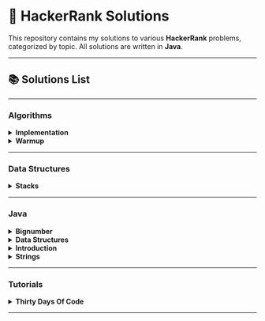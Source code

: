 # 🎯 HackerRank Solutions

This repository contains my solutions to various **HackerRank** problems, categorized by topic. All solutions are written in **Java**.

---

## 📚 Solutions List

---

### Algorithms

<details>
  <summary><b>Implementation</b></summary>

| Problem Name | Difficulty | My Solution Link |
|--------------|--------------|--------------|
| [Apple and Orange](https://www.hackerrank.com/challenges/apple-and-orange/problem) | Easy | ✔ [Solution.java](src/algorithms/implementation/apple_and_orange/Solution.java) |
| [Between Two Sets](https://www.hackerrank.com/challenges/between-two-sets/problem) | Easy | ✔ [Solution.java](src/algorithms/implementation/between_two_sets/Solution.java) |
| [Bill Division](https://www.hackerrank.com/challenges/bon-appetit/problem) | Easy | ✔ [Solution.java](src/algorithms/implementation/bill_division/Solution.java) |
| [Breaking the Records](https://www.hackerrank.com/challenges/breaking-best-and-worst-records/problem) | Easy | ✔ [Solution.java](src/algorithms/implementation/breaking_the_records/Solution.java) |
| [Cats and a Mouse](https://www.hackerrank.com/challenges/cats-and-a-mouse/problem) | Easy | ✔ [Solution.java](src/algorithms/implementation/cats_and_a_mouse/Solution.java) |
| [Counting Valleys](https://www.hackerrank.com/challenges/counting-valleys/problem) | Easy | ✔ [Solution.java](src/algorithms/implementation/counting_valleys/Solution.java) |
| [Day of the Programmer](https://www.hackerrank.com/challenges/day-of-the-programmer/problem) | Easy | ✔ [Solution.java](src/algorithms/implementation/day_of_the_programmer/Solution.java) |
| [Divisible Sum Pairs](https://www.hackerrank.com/challenges/divisible-sum-pairs/problem) | Easy | ✔ [Solution.java](src/algorithms/implementation/divisible_sum_pairs/Solution.java) |
| [Drawing Book](https://www.hackerrank.com/challenges/drawing-book/problem) | Easy | ✔ [Solution.java](src/algorithms/implementation/drawing_book/Solution.java) |
| [Electronics Shop](https://www.hackerrank.com/challenges/electronics-shop/problem) | Easy | ✔ [Solution.java](src/algorithms/implementation/electronics_shop/Solution.java) |
| [Grading Students](https://www.hackerrank.com/challenges/grading/problem) | Easy | ✔ [Solution.java](src/algorithms/implementation/grading_students/Solution.java) |
| [Migratory Birds](https://www.hackerrank.com/challenges/migratory-birds/problem) | Easy | ✔ [Solution.java](src/algorithms/implementation/migratory_birds/Solution.java) |
| [Number Line Jumps](https://www.hackerrank.com/challenges/kangaroo/problem) | Easy | ✔ [Solution.java](src/algorithms/implementation/number_line_jumps/Solution.java) |
| [Sales by Match](https://www.hackerrank.com/challenges/sock-merchant/problem) | Easy | ✔ [Solution.java](src/algorithms/implementation/sales_by_match/Solution.java) |
| [Subarray Division](https://www.hackerrank.com/challenges/the-birthday-bar/problem) | Easy | ✔ [Solution.java](src/algorithms/implementation/subarray_division/Solution.java) |
</details>

<details>
  <summary><b>Warmup</b></summary>

| Problem Name | Difficulty | My Solution Link |
|--------------|--------------|--------------|
| [A Very Big Sum](https://www.hackerrank.com/challenges/a-very-big-sum/problem) | Easy | ✔ [Solution.java](src/algorithms/warmup/a_very_big_sum/Solution.java) |
| [Birthday Cake Candles](https://www.hackerrank.com/challenges/birthday-cake-candles/problem) | Easy | ✔ [Solution.java](src/algorithms/warmup/birthday_cake_candles/Solution.java) |
| [Compare the Triplets](https://www.hackerrank.com/challenges/compare-the-triplets/problem) | Easy | ✔ [Solution.java](src/algorithms/warmup/compare_the_triplets/Solution.java) |
| [Diagonal Difference](https://www.hackerrank.com/challenges/diagonal-difference/problem) | Easy | ✔ [Solution.java](src/algorithms/warmup/diagonal_difference/Solution.java) |
| [Mini-Max Sum](https://www.hackerrank.com/challenges/mini-max-sum/problem) | Easy | ✔ [Solution.java](src/algorithms/warmup/mini_max_sum/Solution.java)<br>✔ [Solution1.java](src/algorithms/warmup/mini_max_sum/Solution1.java) |
| [Plus Minus](https://www.hackerrank.com/challenges/plus-minus/problem) | Easy | ✔ [Solution.java](src/algorithms/warmup/plus_minus/Solution.java) |
| [Simple Array Sum](https://www.hackerrank.com/challenges/simple-array-sum/problem) | Easy | ✔ [Solution.java](src/algorithms/warmup/simple_array_sum/Solution.java) |
| [Solve Me First](https://www.hackerrank.com/challenges/solve-me-first/problem) | Easy | ✔ [Solution.java](src/algorithms/warmup/solve_me_first/Solution.java) |
| [Staircase](https://www.hackerrank.com/challenges/staircase/problem) | Easy | ✔ [Solution.java](src/algorithms/warmup/staircase/Solution.java) |
| [Time Conversion](https://www.hackerrank.com/challenges/time-conversion/problem) | Easy | ✔ [Solution.java](src/algorithms/warmup/time_conversion/Solution.java) |
</details>

---

### Data Structures

<details>
  <summary><b>Stacks</b></summary>

| Problem Name | Difficulty | My Solution Link |
|--------------|--------------|--------------|
| [Balanced Brackets](https://www.hackerrank.com/challenges/balanced-brackets/problem) | Medium | ✔ [Solution.java](src/data_structures/stacks/balanced_brackets/Solution.java) |
</details>

---

### Java
<details>
  <summary><b>Bignumber</b></summary>

| Problem Name | Difficulty | My Solution Link |
|--------------|--------------|--------------|
| [Java BigDecimal](https://www.hackerrank.com/challenges/java-bigdecimal/problem) | Medium | ✔ [Solution.java](src/javab/bignumber/java_bigdecimal/Solution.java)<br>✔ [Solution1.java](src/javab/bignumber/java_bigdecimal/Solution1.java) |
| [Java BigInteger](https://www.hackerrank.com/challenges/java-biginteger/problem) | Easy | ✔ [Solution.java](src/javab/bignumber/java_biginteger/Solution.java) |
| [Java Primality Test](https://www.hackerrank.com/challenges/java-primality-test/problem) | Easy | ✔ [Solution.java](src/javab/bignumber/java_primality_test/Solution.java) |
</details>

<details>
  <summary><b>Data Structures</b></summary>

| Problem Name | Difficulty | My Solution Link |
|--------------|--------------|--------------|
| [Java 1D Array](https://www.hackerrank.com/challenges/java-1d-array-introduction/problem) | Easy | ✔ [Solution.java](src/javab/data_structures/java_1d_array/Solution.java) |
| [Java 1D Array (Part 2)](https://www.hackerrank.com/challenges/java-1d-array/problem) | Medium | ✔ [Solution.java](src/javab/data_structures/java_1d_array2/Solution.java) |
| [Java 2D Array](https://www.hackerrank.com/challenges/java-2d-array/problem) | Easy | ✔ [Solution.java](src/javab/data_structures/java_2d_array/Solution.java) |
| [Java Arraylist](https://www.hackerrank.com/challenges/java-arraylist/problem) | Easy | ✔ [Solution.java](src/javab/data_structures/java_arraylist/Solution.java) |
| [Java Subarray](https://www.hackerrank.com/challenges/java-negative-subarray/problem) | Easy | ✔ [Solution.java](src/javab/data_structures/java_subarray/Solution.java) |
</details>

<details>
  <summary><b>Introduction</b></summary>

| Problem Name | Difficulty | My Solution Link |
|--------------|--------------|--------------|
| [Java Currency Formatter](https://www.hackerrank.com/challenges/java-currency-formatter/problem) | Easy | ✔ [Solution.java](src/javab/introduction/java_currency_formatter/Solution.java) |
| [Java Datatypes](https://www.hackerrank.com/challenges/java-datatypes/problem) | Easy | ✔ [Solution.java](src/javab/introduction/java_datatypes/Solution.java) |
| [Java Date and Time](https://www.hackerrank.com/challenges/java-date-and-time/problem) | Easy | ✔ [Solution.java](src/javab/introduction/java_date_and_time/Solution.java) |
| [Java End-of-file](https://www.hackerrank.com/challenges/java-end-of-file/problem) | Easy | ✔ [Solution.java](src/javab/introduction/java_end_of_file/Solution.java) |
| [Java If-Else](https://www.hackerrank.com/challenges/java-if-else/problem) | Easy | ✔ [Solution.java](src/javab/introduction/java_if_else/Solution.java) |
| [Java Int to String](https://www.hackerrank.com/challenges/java-int-to-string/problem) | Easy | ✔ [Solution.java](src/javab/introduction/java_int_to_string/Solution.java) |
| [Java Loops I](https://www.hackerrank.com/challenges/java-loops-i/problem) | Easy | ✔ [Solution.java](src/javab/introduction/java_loops_1/Solution.java) |
| [Java Loops II](https://www.hackerrank.com/challenges/java-loops/problem) | Easy | ✔ [Solution.java](src/javab/introduction/java_loops_2/Solution.java) |
| [Java Output Formatting](https://www.hackerrank.com/challenges/java-output-formatting/problem) | Easy | ✔ [Solution.java](src/javab/introduction/java_output_formatting/Solution.java)<br>✔ [Solution1.java](src/javab/introduction/java_output_formatting/Solution1.java) |
| [Java Static Initializer Block](https://www.hackerrank.com/challenges/java-static-initializer-block/problem) | Easy | ✔ [Solution.java](src/javab/introduction/java_static_initializer_block/Solution.java) |
| [Java Stdin and Stdout I](https://www.hackerrank.com/challenges/java-stdin-and-stdout-1/problem) | Easy | ✔ [Solution.java](src/javab/introduction/java_stdin_and_stdout_1/Solution.java) |
| [Java Stdin and Stdout II](https://www.hackerrank.com/challenges/java-stdin-stdout/problem) | Easy | ✔ [Solution.java](src/javab/introduction/java_stdin_and_stdout_2/Solution.java) |
| [Welcome to Java!](https://www.hackerrank.com/challenges/welcome-to-java/problem) | Easy | ✔ [Solution.java](src/javab/introduction/welcome_to_java/Solution.java) |
</details>

<details>
  <summary><b>Strings</b></summary>

| Problem Name | Difficulty | My Solution Link |
|--------------|--------------|--------------|
| [Java Anagrams](https://www.hackerrank.com/challenges/java-anagrams/problem) | Easy | ✔ [Solution.java](src/javab/strings/java_anagrams/Solution.java) |
| [Java Regex](https://www.hackerrank.com/challenges/java-regex/problem) | Medium | ✔ [Solution.java](src/javab/strings/java_regex/Solution.java) |
| [Java String Reverse](https://www.hackerrank.com/challenges/java-string-reverse/problem) | Easy | ✔ [Solution.java](src/javab/strings/java_string_reverse/Solution.java)<br>✔ [Solution1.java](src/javab/strings/java_string_reverse/Solution1.java) |
| [Java String Tokens](https://www.hackerrank.com/challenges/java-string-tokens/problem) | Easy | ✔ [Solution.java](src/javab/strings/java_string_tokens/Solution.java) |
| [Java Strings Introduction](https://www.hackerrank.com/challenges/java-strings-introduction/problem) | Easy | ✔ [Solution.java](src/javab/strings/java_strings_introduction/Solution.java)<br>✔ [Solution1.java](src/javab/strings/java_strings_introduction/Solution1.java) |
| [Java Substring](https://www.hackerrank.com/challenges/java-substring/problem) | Easy | ✔ [Solution.java](src/javab/strings/java_substring/Solution.java) |
| [Java Substring Comparisons](https://www.hackerrank.com/challenges/java-string-compare/problem) | Easy | ✔ [Solution.java](src/javab/strings/java_substring_comparisons/Solution.java) |
| [Pattern Syntax Checker](https://www.hackerrank.com/challenges/pattern-syntax-checker/problem) | Easy | ✔ [Solution.java](src/javab/strings/pattern_syntax_checker/Solution.java) |
</details>

---

### Tutorials

<details>
  <summary><b>Thirty Days Of Code</b></summary>

| Problem Name | Difficulty | My Solution Link |
|--------------|--------------|--------------|
| [Day 0: Hello, World.](https://www.hackerrank.com/challenges/30-hello-world/problem) | Easy | ✔ [Solution.java](src/tutorials/thirty_days_of_code/day_0_hello_world/Solution.java) |
| [Day 10: Binary Numbers](https://www.hackerrank.com/challenges/30-binary-numbers/problem) | Easy | ✔ [Solution.java](src/tutorials/thirty_days_of_code/day_10_binary_numbers/Solution.java) |
| [Day 1: Data Types](https://www.hackerrank.com/challenges/30-data-types/problem) | Easy | ✔ [Solution.java](src/tutorials/thirty_days_of_code/day_1_data_types/Solution.java) |
| [Day 2: Operators](https://www.hackerrank.com/challenges/30-operators/problem) | Easy | ✔ [Solution.java](src/tutorials/thirty_days_of_code/day_2_operators/Solution.java) |
| [Day 3: Intro to Conditional Statements](https://www.hackerrank.com/challenges/30-conditional-statements/problem) | Easy | ✔ [Solution.java](src/tutorials/thirty_days_of_code/day_3_intro_to_conditional_statements/Solution.java) |
| [Day 4: Class vs. Instance](https://www.hackerrank.com/challenges/30-class-vs-instance/problem) | Easy | ✔ [Person.java](src/tutorials/thirty_days_of_code/day_4_class_vs_instance/Person.java) |
| [Day 5: Loops](https://www.hackerrank.com/challenges/30-loops/problem) | Easy | ✔ [Solution.java](src/tutorials/thirty_days_of_code/day_5_loops/Solution.java) |
| [Day 6: Let's Review](https://www.hackerrank.com/challenges/30-review-loop/problem) | Easy | ✔ [Solution.java](src/tutorials/thirty_days_of_code/day_6_lets_review/Solution.java) |
| [Day 7: Arrays](https://www.hackerrank.com/challenges/30-arrays/problem) | Easy | ✔ [Solution.java](src/tutorials/thirty_days_of_code/day_7_arrays/Solution.java) |
| [Day 8: Dictionaries and Maps](https://www.hackerrank.com/challenges/30-dictionaries-and-maps/problem) | Easy | ✔ [Solution.java](src/tutorials/thirty_days_of_code/day_8_dictionaries_and_maps/Solution.java) |
| [Day 9: Recursion 3](https://www.hackerrank.com/challenges/30-recursion/problem) | Easy | ✔ [Solution.java](src/tutorials/thirty_days_of_code/day_9_recursion_3/Solution.java) |
</details>

---


